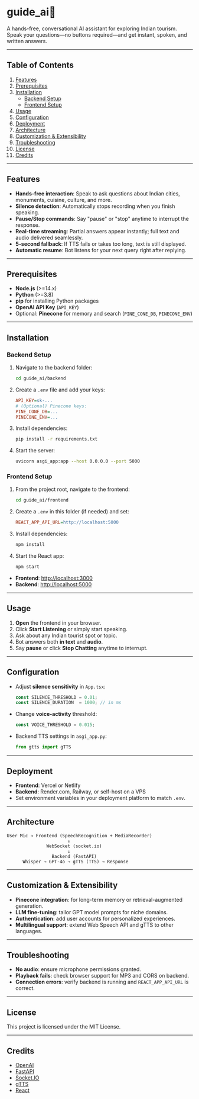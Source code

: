 # guide_ai🤖

A hands-free, conversational AI assistant for exploring Indian tourism. Speak your questions—no buttons required—and get instant, spoken, and written answers.

---

## Table of Contents
1. [Features](#features)
2. [Prerequisites](#prerequisites)
3. [Installation](#installation)
   - [Backend Setup](#backend-setup)
   - [Frontend Setup](#frontend-setup)
4. [Usage](#usage)
5. [Configuration](#configuration)
6. [Deployment](#deployment)
7. [Architecture](#architecture)
8. [Customization & Extensibility](#customization--extensibility)
9. [Troubleshooting](#troubleshooting)
10. [License](#license)
11. [Credits](#credits)

---

## Features
- **Hands-free interaction**: Speak to ask questions about Indian cities, monuments, cuisine, culture, and more.
- **Silence detection**: Automatically stops recording when you finish speaking.
- **Pause/Stop commands**: Say "pause" or "stop" anytime to interrupt the response.
- **Real-time streaming**: Partial answers appear instantly; full text and audio delivered seamlessly.
- **5-second fallback**: If TTS fails or takes too long, text is still displayed.
- **Automatic resume**: Bot listens for your next query right after replying.

---

## Prerequisites
- **Node.js** (>=14.x)
- **Python** (>=3.8)
- **pip** for installing Python packages
- **OpenAI API Key** (`API_KEY`)
- Optional: **Pinecone** for memory and search (`PINE_CONE_DB`, `PINECONE_ENV`)

---

## Installation

### Backend Setup

1. Navigate to the backend folder:
   ```sh
   cd guide_ai/backend
   
2. Create a `.env` file and add your keys:

   ```ini
   API_KEY=sk-...
   # (Optional) Pinecone keys:
   PINE_CONE_DB=...
   PINECONE_ENV=...
   ```
3. Install dependencies:

   ```sh
   pip install -r requirements.txt
   ```
4. Start the server:

   ```sh
   uvicorn asgi_app:app --host 0.0.0.0 --port 5000
   ```

### Frontend Setup

1. From the project root, navigate to the frontend:

   ```sh
   cd guide_ai/frontend
   ```
2. Create a `.env` in this folder (if needed) and set:

   ```ini
   REACT_APP_API_URL=http://localhost:5000
   ```
3. Install dependencies:

   ```sh
   npm install
   ```
4. Start the React app:

   ```sh
   npm start
   ```

* **Frontend**: [http://localhost:3000](http://localhost:3000)
* **Backend**:  [http://localhost:5000](http://localhost:5000)

---

## Usage

1. **Open** the frontend in your browser.
2. Click **Start Listening** or simply start speaking.
3. Ask about any Indian tourist spot or topic.
4. Bot answers both **in text** and **audio**.
5. Say **pause** or click **Stop Chatting** anytime to interrupt.

---

## Configuration

* Adjust **silence sensitivity** in `App.tsx`:

  ```ts
  const SILENCE_THRESHOLD = 0.01;
  const SILENCE_DURATION  = 1000; // in ms
  ```
* Change **voice-activity** threshold:

  ```ts
  const VOICE_THRESHOLD = 0.015;
  ```
* Backend TTS settings in `asgi_app.py`:

  ```python
  from gtts import gTTS
  ```

---

## Deployment

* **Frontend**: Vercel or Netlify
* **Backend**: Render.com, Railway, or self-host on a VPS
* Set environment variables in your deployment platform to match `.env`.

---

## Architecture

```
User Mic → Frontend (SpeechRecognition + MediaRecorder)
                       ↓
               WebSocket (socket.io)
                       ↓
                 Backend (FastAPI)
      Whisper → GPT-4o → gTTS (TTS) → Response
```

---

## Customization & Extensibility

* **Pinecone integration**: for long-term memory or retrieval-augmented generation.
* **LLM fine-tuning**: tailor GPT model prompts for niche domains.
* **Authentication**: add user accounts for personalized experiences.
* **Multilingual support**: extend Web Speech API and gTTS to other languages.

---

## Troubleshooting

* **No audio**: ensure microphone permissions granted.
* **Playback fails**: check browser support for MP3 and CORS on backend.
* **Connection errors**: verify backend is running and `REACT_APP_API_URL` is correct.

---

## License

This project is licensed under the MIT License.

---

## Credits

* [OpenAI](https://openai.com)
* [FastAPI](https://fastapi.tiangolo.com)
* [Socket.IO](https://socket.io)
* [gTTS](https://pypi.org/project/gTTS)
* [React](https://react.dev)

```
```
